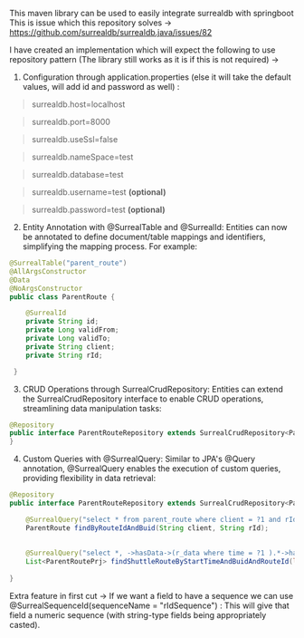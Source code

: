 This maven library can be used to easily integrate surrealdb with springboot 
This is issue which this repository solves -> https://github.com/surrealdb/surrealdb.java/issues/82


I have created an implementation which will expect the following to use repository pattern  (The library still works as it is if this is not required) ->

1.  Configuration through application.properties (else it will take the default values, will add id and password as well) :


> surrealdb.host=localhost

> surrealdb.port=8000

> surrealdb.useSsl=false

> surrealdb.nameSpace=test

> surrealdb.database=test

> surrealdb.username=test **(optional)**

> surrealdb.password=test **(optional)**


2.  Entity Annotation with @SurrealTable and @SurrealId: Entities can now be annotated to define document/table mappings and identifiers, simplifying the mapping process. For example:

```java
@SurrealTable("parent_route")
@AllArgsConstructor
@Data
@NoArgsConstructor
public class ParentRoute {

    @SurrealId
    private String id;
    private Long validFrom;
    private Long validTo;
    private String client;
    private String rId;

 } 
```

3. CRUD Operations through SurrealCrudRepository: Entities can extend the SurrealCrudRepository interface to enable CRUD operations, streamlining data manipulation tasks:

```java
@Repository
public interface ParentRouteRepository extends SurrealCrudRepository<ParentRoute,String> {
}
```

4. Custom Queries with @SurrealQuery: Similar to JPA's @Query annotation, @SurrealQuery enables the execution of custom queries, providing flexibility in data retrieval:

```java
@Repository
public interface ParentRouteRepository extends SurrealCrudRepository<ParentRoute,String> {

    @SurrealQuery("select * from parent_route where client = ?1 and rId = ?2 ;")
    ParentRoute findByRouteIdAndBuid(String client, String rId);
    
    
    @SurrealQuery("select *, ->hasData->(r_data where time = ?1 ).*->hasVehicle->vehicle_detail.* as vehicle from parent_route where client = ?2 and rId = ?3 ;")
    List<ParentRoutePrj> findShuttleRouteByStartTimeAndBuidAndRouteId(long time, String client, String rId);
    
}
```

Extra feature in first cut -> 
If we want a field to have a sequence we can use @SurrealSequenceId(sequenceName = "rIdSequence") : This will give that field a numeric sequence (with string-type fields being appropriately casted).

